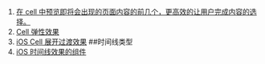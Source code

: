 1. [在 cell 中预览即将会出现的页面内容的前几个，更高效的让用户完成内容的选择。](https://github.com/robertherdzik/RHPreviewCell)
2. [Cell 弹性效果](https://github.com/anyashka/CellBounceEffect)
3. [iOS Cell 展开过渡效果](https://github.com/NjrSea/FlickTransition)
##时间线类型
1. [iOS 时间线效果的组件](https://github.com/kf99916/TimelineTableViewCell)